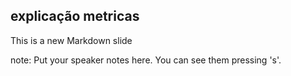 ##  explicação metricas

This is a new Markdown slide

note:
    Put your speaker notes here.
    You can see them pressing 's'.
